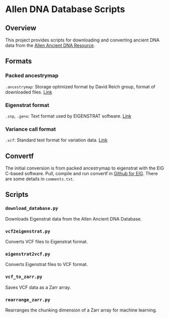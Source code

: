 # Allen DNA Database Scripts

## Overview

This project provides scripts for downloading and converting ancient DNA data from
the [Allen Ancient DNA Resource](https://reich.hms.harvard.edu/allen-ancient-dna-resource-aadr-downloadable-genotypes-present-day-and-ancient-dna-data).

## Formats

### Packed ancestrymap
`.ancestrymap`: Storage optimized format by David Reich group, format of downloaded files. [Link](https://reich.hms.harvard.edu/software/InputFileFormats)

### Eigenstrat format
`.snp`, `.geno`: Text format used by EIGENSTRAT software. [Link](https://reich.hms.harvard.edu/software/InputFileFormats)

### Variance call format
`.vcf`: Standard text format for variation data. [Link](https://www.ebi.ac.uk/training/online/courses/human-genetic-variation-introduction/variant-identification-and-analysis/understanding-vcf-format/)

## Convertf

The initial conversion is from packed ancestrymap to eigenstrat with the EIG C-based software.
Pull, compile and run convertf in [Github for EIG](https://github.com/DReichLab/EIG). There are some details in `comments.txt`.

## Scripts

### `download_database.py`

Downloads Eigenstrat data from the Allen Ancient DNA Database.

### `vcf2eigenstrat.py`

Converts VCF files to Eigenstrat format.

### `eigenstrat2vcf.py`

Converts Eigenstrat files to VCF format.

### `vcf_to_zarr.py`

Saves VCF data as a Zarr array.

### `rearrange_zarr.py`

Rearranges the chunking dimension of a Zarr array for machine learning.

